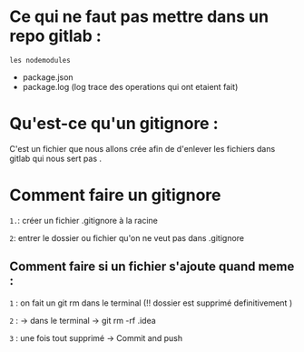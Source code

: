 # Ce qui ne faut pas mettre dans un repo gitlab :

`les nodemodules`

+ package.json
+ package.log
(log trace des operations qui ont etaient fait)

# Qu'est-ce qu'un gitignore :

C'est un fichier que nous allons crée afin de d'enlever les fichiers dans gitlab qui nous sert pas .

# Comment faire un gitignore 

`1.`: créer un fichier .gitignore à la racine

`2`:  entrer le dossier ou fichier qu'on ne veut pas dans .gitignore

## Comment faire si un fichier s'ajoute quand meme :

`1` : on fait un git rm dans le terminal
(!! dossier est supprimé definitivement )

`2` : -> dans le terminal -> git rm -rf .idea

`3` : une fois tout supprimé -> Commit and push

